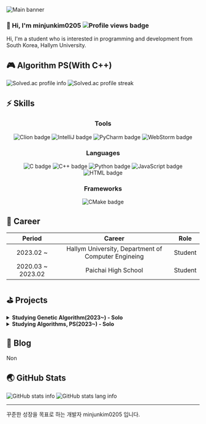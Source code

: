 <html lang="ko">
<head>
    <meta charset="utf-8">
    <title>Overview</title>
</head>
<body>
<!-- Banner -->
<img src="https://capsule-render.vercel.app/api?type=soft&color=timeGradient&height=300&section=header&text=Hi!%20I'm%20minjunkim0205&fontSize=70"
     alt="Main banner">
<!-- Hello -->
<h3 align="left">
    👋 Hi, I'm minjunkim0205
    <img src="https://komarev.com/ghpvc/?username=minjunkim0205&color=dc143c" alt="Profile views badge">
</h3>
<p align="left">
    Hi, I'm a student who is interested in programming and development from South Korea, Hallym University.
</p>
<!-- Algorithm PS -->
<h2 align="left">🎮 Algorithm PS(With C++)</h2>
<p align="left">
    <img src="https://mazassumnida.wtf/api/v2/generate_badge?boj=minjunkim0205" alt="Solved.ac profile info"/>
    <img src="https://mazandi.herokuapp.com/api?handle=minjunkim0205&theme=dark" alt="Solved.ac profile streak"/>
</p>
<!-- Skills -->
<h2 align="left">⚡ Skills</h2>
<h3 align="center"><b>Tools</b></h3>
<p align="center">
    <img src="https://img.shields.io/badge/Clion-000000?style=for-the-badge&logo=clion&logoColor=white"
         alt="Clion badge">
    <img src="https://img.shields.io/badge/IntelliJ-000000?style=for-the-badge&logo=intellijidea&logoColor=white"
         alt="IntelliJ badge">
    <img src="https://img.shields.io/badge/PyCharm-000000?style=for-the-badge&logo=pycharm&logoColor=white"
         alt="PyCharm badge">
    <img src="https://img.shields.io/badge/WebStorm-000000?style=for-the-badge&logo=webstorm&logoColor=white"
         alt="WebStorm badge">
</p>
<h3 align="center"><b>Languages</b></h3>
<p align="center">
    <img src="https://img.shields.io/badge/C-A8B9CC?style=for-the-badge&logo=c&logoColor=white" alt="C badge">
    <img src="https://img.shields.io/badge/C++-00599C?style=for-the-badge&logo=c%2B%2B&logoColor=white" alt="C++ badge">
    <img src="https://img.shields.io/badge/Python-3776AB?style=for-the-badge&logo=python&logoColor=white"
         alt="Python badge">
    <img src="https://img.shields.io/badge/JavaScript-F7DF1E?style=for-the-badge&logo=javascript&logoColor=white"
         alt="JavaScript badge">
    <img src="https://img.shields.io/badge/Html-E34F26?style=for-the-badge&logo=html5&logoColor=white" alt="HTML badge">
</p>
<h3 align="center"><b>Frameworks</b></h3>
<p align="center">
    <img src="https://img.shields.io/badge/CMake-064F8C?style=for-the-badge&logo=cmake&logoColor=white"
         alt="CMake badge">
</p>

<!-- Career -->
<h2 align="left">🚀 Career</h2>

|      Period       |                       Career                        |  Role   |
|:-----------------:|:---------------------------------------------------:|:-------:|
|     2023.02 ~     | Hallym University, Department of Computer Engineing | Student |
| 2020.03 ~ 2023.02 |                 Paichai High School                 | Student |

<!-- Projects -->
<h2 align="left">⛳️ Projects</h2>
<details>
    <summary>
        <b>Studying Genetic Algorithm(2023~) - Solo</b>
    </summary>
    <h3 align="left">🏬 Retro-Gym</h3>
    <ul>
        <li>
            <p align="left">
                <img src="https://img.shields.io/badge/Python-3776AB?style=flat-square&logo=python&logoColor=white"
                    alt="Python badge">
            </p>
        </li>
        <li>
            <p align="left">
                <a href="https://github.com/minjunkim0205/GeneticAlgorithmMario">💻 Genetic Algorithm Mario
                    Repository</a>
            </p>
        </li>
    </ul>
</details>
<details>
    <summary>
        <b>Studying Algorithms, PS(2023~) - Solo</b>
    </summary>
    <h3 align="left">🏬 Baekjoon</h3>
    <ul>
        <li>
            <p align="left">
                <img src="https://img.shields.io/badge/C++-00599C?flat-square&logo=c%2B%2B&logoColor=white"
                     alt="C++ badge">
                <img src="https://mazassumnida.wtf/api/mini/generate_badge?boj=minjunkim0205"
                     alt="Solved.ac profile mini info">
            </p>
        </li>
        <li>
            <p align="left">
                <a href="https://github.com/minjunkim0205/BaekjoonProblemSolving">💻 Baekjoon Problem Solving
                    Repository</a>
            </p>
        </li>
        <li>
            <p align="left">
                1일 1문제 이상 해결
            </p>
        </li>
    </ul>
</details>
<!-- Blog -->
<h2 align="left">📖 Blog</h2>
<p align="left">
    Non
</p>
<!-- GitHub Stats -->
<h2 align="left">🌏 GitHub Stats</h2>
<p align="left">
    <img src="https://github-readme-stats.vercel.app/api?username=minjunkim0205&show_icons=true&theme=dark" alt="GitHub stats info">
    <img src="https://github-readme-stats.vercel.app/api/top-langs/?username=minjunkim0205&layout=compact&theme=dark" alt="GitHub stats lang info">
</p>
<!-- I -->
<hr>
<p align="left">
    꾸준한 성장을 목표로 하는 개발자 minjunkim0205 입니다.
</p>
</body>
</html>
